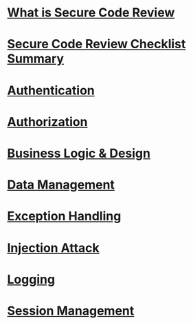 # [What is Secure Code Review](https://docs.developer.tech.gov.sg/docs/secure-code-review-guidelines/?id=what-is-secure-code-review)

# [Secure Code Review Checklist Summary](https://docs.developer.tech.gov.sg/docs/secure-code-review-guidelines/?id=secure-code-review-checklist-summary)

# [Authentication](https://docs.developer.tech.gov.sg/docs/secure-code-review-guidelines/?id=authentication)

# [Authorization](https://docs.developer.tech.gov.sg/docs/secure-code-review-guidelines/?id=authorization)

# [Business Logic & Design](https://docs.developer.tech.gov.sg/docs/secure-code-review-guidelines/?id=business-logic-&-design)

# [Data Management](https://docs.developer.tech.gov.sg/docs/secure-code-review-guidelines/?id=data-management)

# [Exception Handling](https://docs.developer.tech.gov.sg/docs/secure-code-review-guidelines/?id=exception-handling)

# [Injection Attack](https://docs.developer.tech.gov.sg/docs/secure-code-review-guidelines/?id=injection-attack)

# [Logging](https://docs.developer.tech.gov.sg/docs/secure-code-review-guidelines/?id=logging)

# [Session Management](https://docs.developer.tech.gov.sg/docs/secure-code-review-guidelines/?id=session-management)
